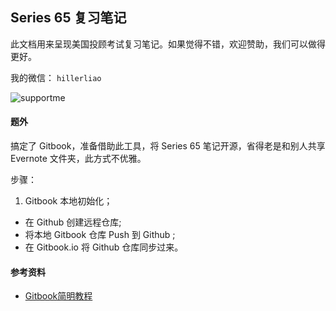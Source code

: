 ## Series 65 复习笔记

此文档用来呈现美国投顾考试复习笔记。如果觉得不错，欢迎赞助，我们可以做得更好。

我的微信： ` hillerliao `

![supportme](https://xqimg.imedao.com/15b69a8643625143feec8380.png!custom.jpg)

#### 题外

搞定了 Gitbook，准备借助此工具，将 Series 65 笔记开源，省得老是和别人共享 Evernote 文件夹，此方式不优雅。  

步骤：  
1. Gitbook 本地初始化；
- 在 Github 创建远程仓库;
- 将本地 Gitbook 仓库 Push 到 Github ;
- 在 Gitbook.io 将 Github 仓库同步过来。

#### 参考资料  
* [Gitbook简明教程](http://www.chengweiyang.cn/gitbook/basic-usage/README.html)  

